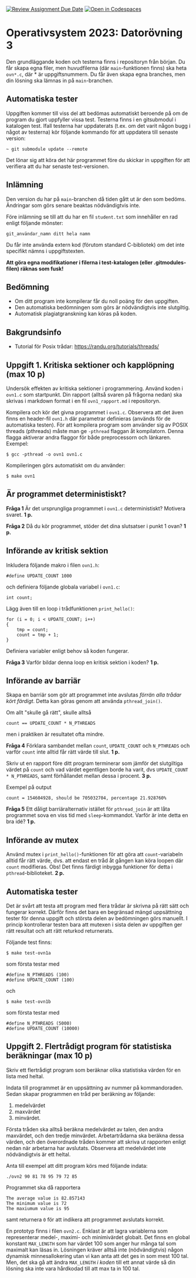 [![Review Assignment Due Date](https://classroom.github.com/assets/deadline-readme-button-24ddc0f5d75046c5622901739e7c5dd533143b0c8e959d652212380cedb1ea36.svg)](https://classroom.github.com/a/oac0fMsp)
[![Open in Codespaces](https://classroom.github.com/assets/launch-codespace-7f7980b617ed060a017424585567c406b6ee15c891e84e1186181d67ecf80aa0.svg)](https://classroom.github.com/open-in-codespaces?assignment_repo_id=13161545)
# Operativsystem 2023: Datorövning 3

Den grundläggande koden och testerna finns i repositoryn från början. Du får skapa egna filer, men huvudfilerna (där `main`-funktionen finns) ska heta `ovn*.c`, där * är uppgiftsnummern. Du får även skapa egna branches, men din lösning ska lämnas in på `main`-branchen.

## Automatiska tester
Uppgiften kommer till viss del att bedömas automatiskt beroende på om de program du gjort uppfyller vissa test. Testerna finns i en gitsubmodul i katalogen test. Ifall testerna har uppdaterats (t.ex. om det varit någon bugg i något av testerna) kör följande kommando för att uppdatera till senaste version: 
```
~ git submodule update --remote
```
Det lönar sig att köra det här programmet före du skickar in uppgiften för att verifiera att du har senaste test-versionen.

## Inlämning
Den version du har på `main`-branchen då tiden gått ut är den som bedöms. Ändringar som görs senare beaktas nödvändigtvis inte.

Före inlämning se till att du har en fil `student.txt` som innehåller en rad enligt följande mönster:

```git_användar_namn ditt hela namn```

Du får inte använda extern kod (förutom standard C-bibliotek) om det inte specifikt nämns i uppgiftstexten.

**Att göra egna modifikationer i filerna i test-katalogen (eller .gitmodules-filen) räknas som fusk!** 

## Bedömning 
- Om ditt program inte kompilerar får du noll poäng för den uppgiften. 
- Den automatiska bedömningen som görs är nödvändigtvis inte slutgiltig. 
- Automatisk plagiatgranskning kan köras på koden.

## Bakgrundsinfo
- Tutorial för Posix trådar: https://randu.org/tutorials/threads/ 

## Uppgift 1. Kritiska sektioner och kapplöpning (max 10 p)

Undersök effekten av kritiska sektioner i programmering. Använd koden i `ovn1.c` som startpunkt. Din rapport (alltså svaren på frågorna nedan) ska skrivas i markdown format i en fil `ovn1_rapport.md` i repositoryn. 

Kompilera och kör det givna programmet i `ovn1.c`. Observera att det även finns en header-fil `ovn1.h` där parametrar definieras (används för de automatiska testen). För att kompilera program som använder sig av POSIX threads (pthreads) måste man ge `-pthread` flaggan åt kompilatorn. Denna flagga aktiverar andra flaggor för både preprocessorn och länkaren. Exempel:
```
$ gcc -pthread -o ovn1 ovn1.c
```
Kompileringen görs automatiskt om du använder:
```
$ make ovn1
```

## Är programmet deterministiskt?

**Fråga 1** Är det ursprungliga programmet i `ovn1.c` deterministiskt? Motivera svaret. **1 p.**

**Fråga 2** Då du kör programmet, stöder det dina slutsatser i punkt 1 ovan? **1 p.**


## Införande av kritisk sektion

Inkludera följande makro i filen 
`ovn1.h`:
```
#define UPDATE_COUNT 1000
```
och definiera följande globala variabel i `ovn1.c`:
```
int count;
```
Lägg även till en loop i trådfunktionen `print_hello()`:
```
for (i = 0; i < UPDATE_COUNT; i++) 
{
    tmp = count; 
    count = tmp + 1;
}
```
Definiera variabler enligt behov så koden fungerar.  

**Fråga 3**  Varför bildar denna loop en kritisk sektion i koden? **1 p.**

## Införande av barriär

Skapa en barriär som gör att programmet inte avslutas *förrän alla trådar kört färdigt*. Detta kan göras genom att använda `pthread_join()`. 

Om allt "skulle gå rätt",  skulle alltså 
```
count == UPDATE_COUNT * N_PTHREADS
```
men i praktiken är resultatet ofta mindre. 

**Fråga 4** Förklara sambandet mellan `count`, `UPDATE_COUNT` och `N_PTHREADS` och varför `count` inte alltid får rätt värde till slut. **1 p.**

Skriv ut en rapport före ditt program terminerar som jämför det slutgiltiga värdet på `count` och vad värdet egentligen borde ha varit, dvs `UPDATE_COUNT * N_PTHREADS`, samt förhållandet mellan dessa i procent. **3 p.**

Exempel på output
```
count = 154604928, should be 705032704, percentage 21.928760%
```

**Fråga 5** Ett dåligt barriäralternativ istället för `pthread_join` är att låta programmet sova en viss tid med `sleep`-kommandot. Varför är inte detta en bra idé? **1 p.**


## Införande av mutex

Använd mutex i `print_hello()`-funktionen för att göra att `count`-variabeln alltid får rätt värde, dvs. att endast en tråd åt gången kan köra loopen där `count` modifieras. Obs! Det finns färdigt inbygga funktioner för detta i `pthread`-biblioteket. **2 p.**

## Automatiska tester

Det är svårt att testa att program med flera trådar är skrivna på rätt sätt och fungerar korrekt. Därför finns det bara en begränsad mängd uppsättning tester för denna uppgift och största delen av bedömningen görs manuellt. I princip kontrollerar testen bara att mutexen i sista delen av uppgiften ger rätt resultat och att rätt returkod returnerats. 

Följande test finns:
```
$ make test-ovn1a
```
som första testar med 
```
#define N_PTHREADS (100)
#define UPDATE_COUNT (100)
```
och 
```
$ make test-ovn1b
```
som första testar med 
```
#define N_PTHREADS (5000)
#define UPDATE_COUNT (10000)
```

## Uppgift 2. Flertrådigt program för statistiska beräkningar (max 10 p)

Skriv ett flertrådigt program som beräknar olika statistiska värden för en lista med heltal. 

Indata till programmet är en uppsättning av nummer på kommandoraden. Sedan skapar programmen en tråd per beräkning av följande:
1. medelvärdet 
2. maxvärdet
3. minvärdet.

Första tråden ska alltså beräkna medelvärdet av talen, den andra maxvärdet, och den tredje minvärdet. 
Arbetartrådarna ska beräkna dessa värden, och den överordnade tråden kommer att skriva ut rapporten enligt nedan när arbetarna har avslutats. Observera att medelvärdet inte nödvändigtvis är ett heltal. 

Anta till exempel att ditt program körs med följande indata:
```
./ovn2 90 81 78 95 79 72 85
```
Programmet ska då rapportera
```
The average value is 82.857143
The minimum value is 72
The maxiumum value is 95
```
samt returnera `0` för att indikera att programmet avslutats korrekt. 

En prototyp finns i filen `ovn2.c`. Enklast är att lagra variablerna som representerar medel-, maximi- och minimivärdet globalt. Det finns en global konstant `MAX_LENGTH` som har värdet 100 som anger hur många tal som maximalt kan läsas in. Lösningen kräver alltså inte (nödvändigtvis) någon dynamisk minnesallokering utan vi kan anta att det ges in som mest 100 tal. Men, det ska gå att ändra `MAX_LENGTH` *i koden* till ett annat värde så din lösning ska inte vara hårdkodad till att max ta in 100 tal.
